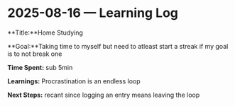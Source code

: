 # 2025-08-16 — Learning Log

**Title:**Home Studying 

**Goal:**Taking time to myself but need to atleast start a streak if my goal is to not break one

**Time Spent:** sub 5min 

**Learnings:** Procrastination is an endless loop

**Next Steps:** recant since logging an entry means leaving the loop
